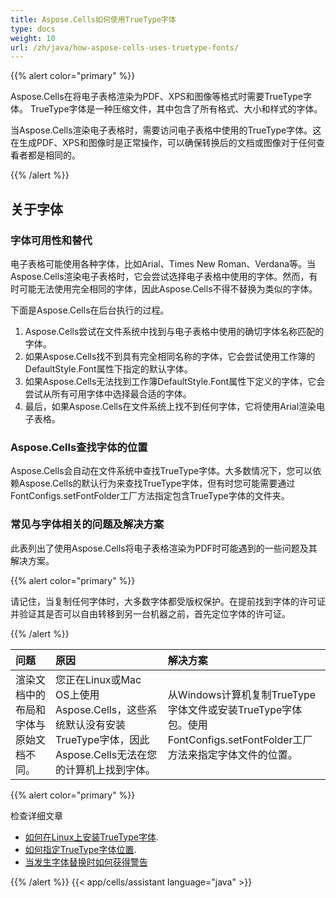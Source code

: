 ```yaml
---
title: Aspose.Cells如何使用TrueType字体
type: docs
weight: 10
url: /zh/java/how-aspose-cells-uses-truetype-fonts/
---
```


{{% alert color="primary" %}}

Aspose.Cells在将电子表格渲染为PDF、XPS和图像等格式时需要TrueType字体。 TrueType字体是一种压缩文件，其中包含了所有格式、大小和样式的字体。

当Aspose.Cells渲染电子表格时，需要访问电子表格中使用的TrueType字体。这在生成PDF、XPS和图像时是正常操作，可以确保转换后的文档或图像对于任何查看者都是相同的。

{{% /alert %}}

## **关于字体**

### **字体可用性和替代**

电子表格可能使用各种字体，比如Arial、Times New Roman、Verdana等。当Aspose.Cells渲染电子表格时，它会尝试选择电子表格中使用的字体。然而，有时可能无法使用完全相同的字体，因此Aspose.Cells不得不替换为类似的字体。

下面是Aspose.Cells在后台执行的过程。

1. Aspose.Cells尝试在文件系统中找到与电子表格中使用的确切字体名称匹配的字体。
2. 如果Aspose.Cells找不到具有完全相同名称的字体，它会尝试使用工作簿的DefaultStyle.Font属性下指定的默认字体。
3. 如果Aspose.Cells无法找到工作簿DefaultStyle.Font属性下定义的字体，它会尝试从所有可用字体中选择最合适的字体。
4. 最后，如果Aspose.Cells在文件系统上找不到任何字体，它将使用Arial渲染电子表格。

### **Aspose.Cells查找字体的位置**

Aspose.Cells会自动在文件系统中查找TrueType字体。大多数情况下，您可以依赖Aspose.Cells的默认行为来查找TrueType字体，但有时您可能需要通过FontConfigs.setFontFolder工厂方法指定包含TrueType字体的文件夹。

### **常见与字体相关的问题及解决方案**

此表列出了使用Aspose.Cells将电子表格渲染为PDF时可能遇到的一些问题及其解决方案。

{{% alert color="primary" %}}

请记住，当复制任何字体时，大多数字体都受版权保护。在提前找到字体的许可证并验证其是否可以自由转移到另一台机器之前，首先定位字体的许可证。 

{{% /alert %}}

|**问题** |**原因** |**解决方案** |
| :- | :- | :- |
| 渲染文档中的布局和字体与原始文档不同。|您正在Linux或Mac OS上使用Aspose.Cells，这些系统默认没有安装TrueType字体，因此Aspose.Cells无法在您的计算机上找到字体。 |从Windows计算机复制TrueType字体文件或安装TrueType字体包。使用FontConfigs.setFontFolder工厂方法来指定字体文件的位置。|

{{% alert color="primary" %}}

检查详细文章

- [如何在Linux上安装TrueType字体](/cells/zh/java/how-to-install-truetype-fonts-on-linux/).
- [如何指定TrueType字体位置](/cells/zh/java/how-to-specify-truetype-fonts-location/).
- [当发生字体替换时如何获得警告](/cells/zh/java/get-warnings-for-font-substitution-while-rendering-excel-file/)

{{% /alert %}}
{{< app/cells/assistant language="java" >}}
